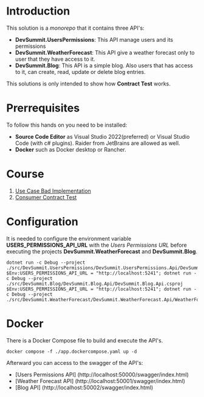 # Introduction
This solution is a *monorepo* that it contains three API's:

* **DevSummit.UsersPermissions**: This API manage users and its permissions
* **DevSummit.WeatherForecast**: This API give a weather forecast only to user that they have access to it.
* **DevSummit.Blog**: This API is a simple blog. Also users that has access to it, can create, read, update or delete blog entries.

This solutions is only intended to show how **Contract Test** works.

# Prerrequisites
To follow this hands on you need to be installed:
- **Source Code Editor** as Visual Studio 2022(preferred) or Visual Studio Code (with c# plugins). Raider from JetBrains are allowed as well. 
- **Docker** such as Docker desktop or Rancher.

# Course

1. [Use Case Bad Implementation](./handsOn/01-UseCaseBadImplementation.md)
2. [Consumer Contract Test](./handsOn/02-ConsumerContractTest.md)

# Configuration

It is needed to configure the environment variable **USERS_PERMISSIONS_API_URL** with the *Users Permissions URL* before executing the projects **DevSummit.WeatherForecast** and **DevSummit.Blog**.

```shell
dotnet run -c Debug --project ./src/DevSummit.UsersPermissions/DevSummit.UsersPermissions.Api/DevSummit.UsersPermissions.Api.csproj
$Env:USERS_PERMISSIONS_API_URL = "http://localhost:5241"; dotnet run -c Debug --project ./src/DevSummit.Blog/DevSummit.Blog.Api/DevSummit.Blog.Api.csproj
$Env:USERS_PERMISSIONS_API_URL = "http://localhost:5241"; dotnet run -c Debug --project ./src/DevSummit.WeatherForecast/DevSummit.WeatherForecast.Api/WeatherForecast.Blog.Api.csproj
```

# Docker
There is a Docker Compose file to build and execute the API's.

```shell
docker compose -f ./app.dockercompose.yaml up -d
```

Afterward you can access to the swagger of the API's:
* [Users Permissions API] (http://localhost:50000/swagger/index.html)
* [Weather Forecast API] (http://localhost:50001/swagger/index.html)
* [Blog API] (http://localhost:50002/swagger/index.html)




